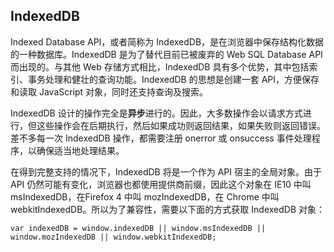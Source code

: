 ## IndexedDB ##

Indexed Database API，或者简称为 IndexedDB，是在浏览器中保存结构化数据的一种数据库。IndexedDB 是为了替代目前已被废弃的 Web SQL Database API 而出现的。与其他 Web 存储方式相比，IndexedDB 具有多个优势，其中包括索引、事务处理和健壮的查询功能。IndexedDB 的思想是创建一套 API，方便保存和读取 JavaScript 对象，同时还支持查询及搜索。

IndexedDB 设计的操作完全是**异步**进行的。因此，大多数操作会以请求方式进行，但这些操作会在后期执行，然后如果成功则返回结果，如果失败则返回错误。差不多每一次 IndexedDB 操作，都需要注册 onerror 或 onsuccess 事件处理程序，以确保适当地处理结果。

在得到完整支持的情况下，IndexedDB 将是一个作为 API 宿主的全局对象。由于 API 仍然可能有变化，浏览器也都使用提供商前缀，因此这个对象在 IE10 中叫 msIndexedDB，在Firefox 4 中叫 mozIndexedDB，在 Chrome 中叫 webkitIndexedDB。所以为了兼容性，需要以下面的方式获取 IndexedDB 对象：
	
	var indexedDB = window.indexedDB || window.msIndexedDB || window.mozIndexedDB || window.webkitIndexedDB;